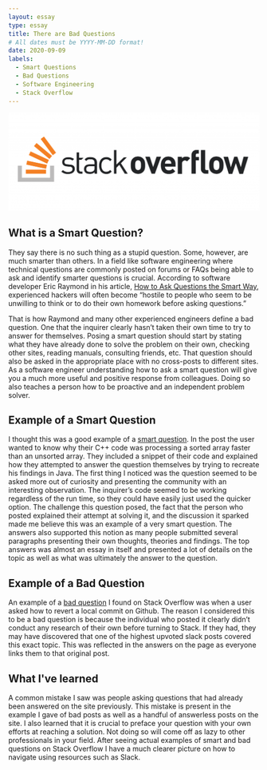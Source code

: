 ```yaml
---
layout: essay
type: essay
title: There are Bad Questions
# All dates must be YYYY-MM-DD format!
date: 2020-09-09
labels:
  - Smart Questions
  - Bad Questions
  - Software Engineering
  - Stack Overflow
---
```

<img class="ui medium center rounded image" src="../images/stack_logo.png">

## What is a Smart Question?
They say there is no such thing as a stupid question. Some, however, are much smarter than others. In a field like software engineering where technical questions are commonly posted on forums or FAQs being able to ask and identify smarter questions is crucial. According to software developer Eric Raymond in his article, [How to Ask Questions the Smart Way](http://www.catb.org/esr/faqs/smart-questions.html), experienced hackers will often become “hostile to people who seem to be unwilling to think or to do their own homework before asking questions.”

That is how Raymond and many other experienced engineers define a bad question. One that the inquirer clearly hasn’t taken their own time to try to answer for themselves. Posing a smart question should start by stating what they have already done to solve the problem on their own, checking other sites, reading manuals, consulting friends, etc. That question should also be asked in the appropriate place with no cross-posts to different sites.  As a software engineer understanding how to ask a smart question will give you a much more useful and positive response from colleagues. Doing so also teaches a person how to be proactive and an independent problem solver.

## Example of a Smart Question
I thought this was a good example of a [smart question](https://stackoverflow.com/questions/11227809/why-is-processing-a-sorted-array-faster-than-processing-an-unsorted-array). In the post the user wanted to know why their C++ code was processing a sorted array faster than an unsorted array. They included a snippet of their code and explained how they attempted to answer the question themselves by trying to recreate his findings in Java. The first thing I noticed was the question seemed to be asked more out of curiosity and presenting the community with an interesting observation. The inquirer’s code seemed to be working regardless of the run time, so they could have easily just used the quicker option. The challenge this question posed, the fact that the person who posted explained their attempt at solving it, and the discussion it sparked made me believe this was an example of a very smart question. The answers also supported this notion as many people submitted several paragraphs presenting their own thoughts, theories and findings. The top answers was almost an essay in itself and presented a lot of details on the topic as well as what was ultimately the answer to the question. 

## Example of a Bad Question
An example of a [bad question](https://stackoverflow.com/questions/57418012/revert-a-local-commit/57418327#57418327) I found on Stack Overflow was when a user asked how to revert a local commit on Github. The reason I considered this to be a bad question is because the individual who posted it clearly didn’t conduct any research of their own before turning to Stack. If they had, they may have discovered that one of the highest upvoted slack posts covered this exact topic. This was reflected in the answers on the page as everyone links them to that original post.

## What I've learned
A common mistake I saw was people asking questions that had already been answered on the site previously. This mistake is present in the example I gave of bad posts as well as a handful of answerless  posts on the site. I also learned that it is crucial to preface your question with your own efforts at reaching a solution. Not doing so will come off as lazy to other professionals in your field. After seeing actual examples of smart and bad questions on Stack Overflow I have a much clearer picture on how to navigate using resources such as Slack. 

